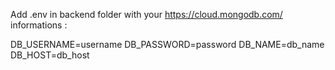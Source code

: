 Add .env in backend folder with your https://cloud.mongodb.com/ informations :

DB_USERNAME=username
DB_PASSWORD=password
DB_NAME=db_name
DB_HOST=db_host